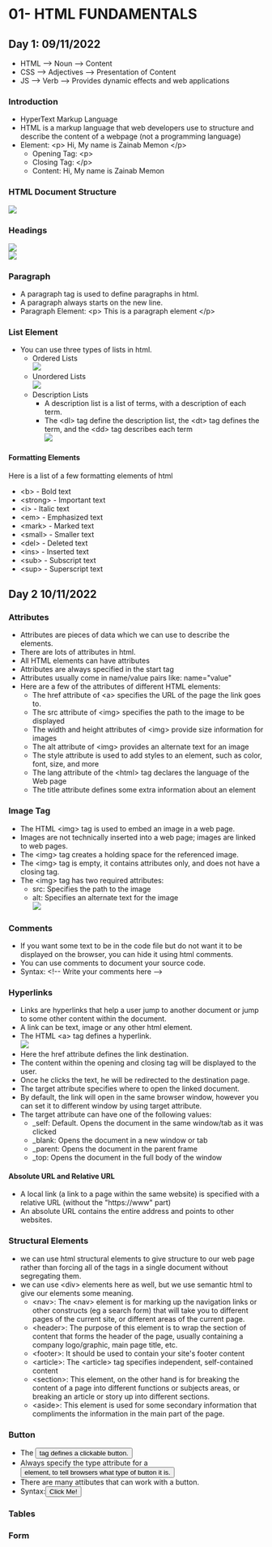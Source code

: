 # 01- HTML FUNDAMENTALS
## Day 1: 09/11/2022
- HTML --> Noun --> Content 
- CSS  --> Adjectives --> Presentation of Content 
- JS   --> Verb --> Provides dynamic effects and web applications
### Introduction
- HyperText Markup Language
- HTML is a markup language that web developers use to structure and describe the content of a webpage (not a programming language) 
- Element: \<p> Hi, My name is Zainab Memon \</p>
	- Opening Tag: \<p>
	- Closing Tag: \</p>
	- Content: Hi, My name is Zainab Memon
### HTML Document Structure 
![](https://github.com/zainab-Memon/Learn-HTML-CSS/blob/main/Images/doc%20structure.PNG)
### Headings 
![](https://github.com/zainab-Memon/Learn-HTML-CSS/blob/main/Images/html%20headings.PNG) <br>
![](https://github.com/zainab-Memon/Learn-HTML-CSS/blob/main/Images/headings.PNG)
### Paragraph 
- A paragraph tag is used to define paragraphs in html. 
- A paragraph always starts on the new line.
- Paragraph Element: \<p> This is a paragraph element \</p>
### List Element
- You can use three types of lists in html.
	- Ordered Lists <br>
![](https://github.com/zainab-Memon/Learn-HTML-CSS/blob/main/Images/OL.PNG) <br>
	- Unordered Lists <br>
![](https://github.com/zainab-Memon/Learn-HTML-CSS/blob/main/Images/ul.PNG) <br>
	- Description Lists <br>
		- A description list is a list of terms, with a description of each term.
		- The \<dl> tag define the description list, the \<dt> tag defines the term, and the \<dd> tag describes each term <br>
![](https://github.com/zainab-Memon/Learn-HTML-CSS/blob/main/Images/dl.PNG)
#### Formatting Elements
Here is a list of a few formatting elements of html 
- \<b> - Bold text
- \<strong> - Important text
- \<i> - Italic text
- \<em> - Emphasized text
- \<mark> - Marked text
- \<small> - Smaller text
- \<del> - Deleted text
- \<ins> - Inserted text
- \<sub> - Subscript text
- \<sup> - Superscript text
## Day 2 10/11/2022
### Attributes 
- Attributes are pieces of data which we can use to describe the elements.
- There are lots of attributes in html. 
- All HTML elements can have attributes
- Attributes are always specified in the start tag
- Attributes usually come in name/value pairs like: name="value"
- Here are a few of the attributes of different HTML elements:
	- The href attribute of \<a> specifies the URL of the page the link goes to.
	- The src attribute of \<img> specifies the path to the image to be displayed
	- The width and height attributes of \<img> provide size information for images
	- The alt attribute of \<img> provides an alternate text for an image
	- The style attribute is used to add styles to an element, such as color, font, size, and more
	- The lang attribute of the \<html> tag declares the language of the Web page
	- The title attribute defines some extra information about an element
### Image Tag
- The HTML \<img> tag is used to embed an image in a web page.
- Images are not technically inserted into a web page; images are linked to web pages. 
- The \<img> tag creates a holding space for the referenced image.
- The \<img> tag is empty, it contains attributes only, and does not have a closing tag.
- The \<img> tag has two required attributes:
	- src: Specifies the path to the image
	- alt: Specifies an alternate text for the image <br>
![](https://github.com/zainab-Memon/Learn-HTML-CSS/blob/main/Images/image%20tag.PNG)
### Comments
- If you want some text to be in the code file but do not want it to be displayed on the browser, you can hide it using html comments.
- You can use comments to document your source code.
- Syntax: \<!-- Write your comments here \-->
### Hyperlinks 
- Links are hyperlinks that help a user jump to another document or jump to some other content within the document.
- A link can be text, image or any other html element.
- The HTML \<a> tag defines a hyperlink.<br>
![](https://github.com/zainab-Memon/Learn-HTML-CSS/blob/main/Images/link.PNG)
- Here the href attribute defines the link destination. 
- The content within the opening and closing tag will be displayed to the user.
- Once he clicks the text, he will be redirected to the destination page.
- The target attribute specifies where to open the linked document. 
- By default, the link will open in the same browser window, however you can set it to different window by using target attribute. 
- The target attribute can have one of the following values:
	- \_self: Default. Opens the document in the same window/tab as it was clicked
	- \_blank: Opens the document in a new window or tab
	- \_parent: Opens the document in the parent frame
	- \_top: Opens the document in the full body of the window
#### Absolute URL and Relative URL 
- A local link (a link to a page within the same website) is specified with a relative URL (without the "https://www" part)
- An absolute URL contains the entire address and points to other websites.
### Structural Elements
- we can use html structural elements to give structure to our web page rather than forcing all of the tags in a single document without segregating them.
- we can use \<div> elements here as well, but we use semantic html to give our elements some meaning.
	- \<nav>: The \<nav> element is for marking up the navigation links or other constructs (eg a search form) that will take you to different pages of the current site, or different areas of the current page.
	- \<header>: The purpose of this element is to wrap the section of content that forms the header of the page, usually containing a company logo/graphic, main page title, etc.
	- \<footer>: It should be used to contain your site's footer content
	- \<article>: The \<article> tag specifies independent, self-contained content
	- \<section>: This element, on the other hand is for breaking the content of a page into different functions or subjects areas, or breaking an article or story up into different sections.
	- \<aside>: This element is used for some secondary information that compliments the information in the main part of the page.
### Button 
- The <button> tag defines a clickable button.
- Always specify the type attribute for a <button> element, to tell browsers what type of button it is.
- There are many attibutes that can work with a button. 
- Syntax:<button>Click Me! </button>
### Tables 
### Form
